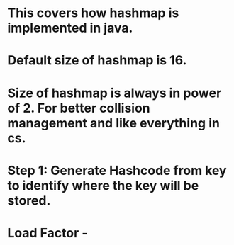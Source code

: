 # This covers how hashmap is implemented in java.

# Default size of hashmap is 16. 
# Size of hashmap is always in power of 2.  For better collision management and like everything in cs.

# Step 1: Generate Hashcode from key to identify where the key will be stored. 



# Load Factor - 
# 